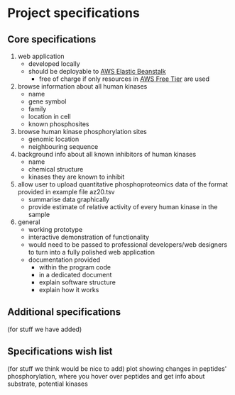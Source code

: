 # Project specifications
## Core specifications
1. web application
    - developed locally
    - should be deployable to [AWS Elastic Beanstalk](https://aws.amazon.com/elasticbeanstalk/)
        - free of charge if only resources in [AWS Free Tier](https://aws.amazon.com/free/) are used
2. browse information about all human kinases
    - name
    - gene symbol
    - family
    - location in cell
    - known phosphosites
3. browse human kinase phosphorylation sites
    - genomic location
    - neighbouring sequence
4. background info about all known inhibitors of human kinases
    - name
    - chemical structure
    - kinases they are known to inhibit
5. allow user to upload quantitative phosphoproteomics data of the format provided in example file az20.tsv
    - summarise data graphically
    - provide estimate of relative activity of every human kinase in the sample
6. general
    - working prototype
    - interactive demonstration of functionality
    - would need to be passed to professional developers/web designers to turn into a fully polished web application
    - documentation provided 
        - within the program code
        - in a dedicated document
        - explain software structure
        - explain how it works

## Additional specifications
(for stuff we have added)
## Specifications wish list
(for stuff we think would be nice to add)
plot showing changes in peptides' phosphorylation, where you hover over peptides and get info about substrate, potential kinases

